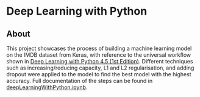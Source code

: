 # Deep Learning with Python

## About

This project showcases the process of building a machine learning model on the IMDB dataset from Keras, with reference to the universal workflow shown in [Deep Learning with Python 4.5 (1st Edition)](https://tanthiamhuat.wordpress.com/wp-content/uploads/2018/03/deeplearningwithpython.pdf). Different techniques such as increasing/reducing capacity, L1 and L2 regularisation, and adding dropout were applied to the model to find the best model with the highest accuracy. Full documentation of the steps can be found in [deepLearningWithPython.ipynb](https://github.com/chengjingling/deepLearningWithPython/blob/main/deepLearningWithPython.ipynb).
